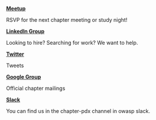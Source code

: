 **[Meetup](https://www.meetup.com/OWASP-Portland-Chapter/)**

RSVP for the next chapter meeting or study night!

**[LinkedIn Group](https://www.linkedin.com/groups/4223013/)**

Looking to hire? Searching for work? We want to help.

**[Twitter](https://twitter.com/PortlandOWASP)**

Tweets

**[Google Group](https://groups.google.com/a/owasp.org/d/forum/portland-chapter)**

Official chapter mailings

**[Slack](https://owasp.slack.com)**

You can find us in the chapter-pdx channel in owasp slack.
